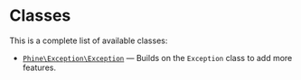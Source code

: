 Classes
=======

This is a complete list of available classes:

- [`Phine\Exception\Exception`](Phine/Exception/Exception.md) &mdash; Builds on the `Exception` class to add more features.
